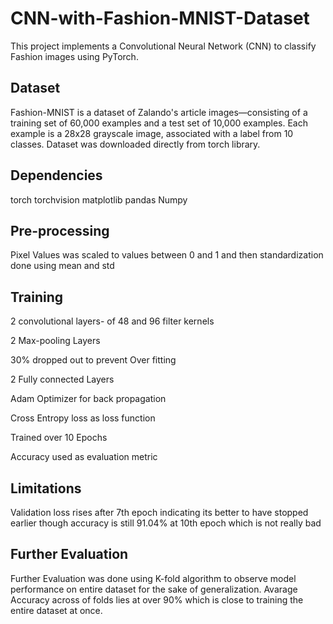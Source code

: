# CNN-with-Fashion-MNIST-Dataset
This project implements a Convolutional Neural Network (CNN) to classify Fashion images  using PyTorch.

## Dataset
Fashion-MNIST is a dataset of Zalando's article images—consisting of a training set of 60,000 examples and a test set of 10,000 examples. Each example is a 28x28 grayscale image, associated with a label from 10 classes.
Dataset was downloaded directly from torch library. 

## Dependencies
torch
torchvision
matplotlib
pandas
Numpy

## Pre-processing

Pixel Values was scaled to values between 0 and 1 and then standardization done using mean and std

## Training
2 convolutional layers- of 48 and 96 filter kernels

2 Max-pooling Layers

30% dropped out to prevent Over fitting

2 Fully connected Layers

Adam Optimizer for back propagation

Cross Entropy loss as loss function

Trained over 10 Epochs

Accuracy used as evaluation metric

## Limitations
Validation loss rises after 7th epoch indicating its better to have stopped earlier though accuracy is still 91.04% at 10th epoch which is not really  bad

## Further Evaluation
Further Evaluation was done using K-fold algorithm to observe model performance on entire dataset for the sake of generalization. Avarage Accuracy across of folds lies at over 90% which is close to training the entire dataset at once. 
